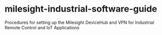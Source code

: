 # milesight-industrial-software-guide
Procedures for setting up the Milesight DeviceHub and VPN for Industrial Remote Control and IoT Applications
